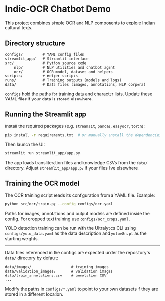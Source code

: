 # Indic-OCR Chatbot Demo

This project combines simple OCR and NLP components to explore Indian cultural texts.


## Directory structure

```
configs/         # YAML config files
streamlit_app/   # Streamlit interface
src/             # Python source code
    nlp/         # NLP utilities and chatbot agent
    ocr/         # OCR model, dataset and helpers
scripts/         # Helper scripts
runs/            # Training outputs (models and logs)
data/            # Data files (images, annotations, NLP corpora)
```

`configs` hold the paths for training data and character lists. Update these YAML files if your data is stored elsewhere.

## Running the Streamlit app

Install the required packages (e.g. `streamlit`, `pandas`, `easyocr`, `torch`):

```bash
pip install -r requirements.txt  # or manually install the dependencies
```

Then launch the UI:

```bash
streamlit run streamlit_app/app.py
```

The app loads transliteration files and knowledge CSVs from the `data/` directory. Adjust `streamlit_app/app.py` if your files live elsewhere.

## Training the OCR model

The OCR training script reads its configuration from a YAML file. Example:

```bash
python src/ocr/train.py --config configs/ocr.yaml
```

Paths for images, annotations and output models are defined inside the config. For cropped text training use `configs/ocr_crops.yaml`.

YOLO detection training can be run with the Ultralytics CLI using `configs/yolo_data.yaml` as the data description and `yolov8n.pt` as the starting weights.

---
Data files referenced in the configs are expected under the repository's `data/` directory by default:

```
data/images/                  # training images
data/validation_images/       # validation images
data/train_annotations.csv    # annotation CSV
...
```

Modify the paths in `configs/*.yaml` to point to your own datasets if they are stored in a different location.

